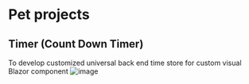# Pet projects
## Timer (Count Down Timer)

To develop customized universal back end time store for custom visual Blazor component
![image](https://github.com/igor1makarov/sharp/assets/157101535/57cfd788-1ded-4d83-afc2-124adad69638)

